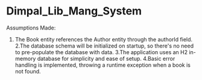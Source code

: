 # Dimpal_Lib_Mang_System
Assumptions Made:
1. The Book entity references the Author entity through the authorId field.
2.The database schema will be initialized on startup, so there's no need to pre-populate the database with data.
3.The application uses an H2 in-memory database for simplicity and ease of setup.
4.Basic error handling is implemented, throwing a runtime exception when a book is not found. 
